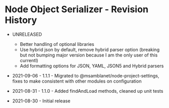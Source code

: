 # Node Object Serializer - Revision History

- UNRELEASED
    - Better handling of optional libraries
    - Use hybrid json by default, remove hybrid parser option (breaking but not bumping major version because I am the only user of this currentl)
    - Add formatting options for JSON, YAML, JSON5 and Hybrid parsers

- 2021-09-06 - 1.1.1 - Migrated to @msamblanet/node-project-settings, fixes to make consistent with other modules on configuration
- 2021-08-31 - 1.1.0 - Added findAndLoad methods, cleaned up unit tests
- 2021-08-30 - Initial release

